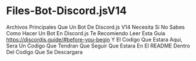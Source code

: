 # Files-Bot-Discord.jsV14
Archivos Principales Que Un Bot De Discord.js V14 Necesita
Si No Sabes Como Hacer Un Bot En Discord.js Te Recomiendo Leer Esta Guia https://discordjs.guide/#before-you-begin
Y El Codigo Que Estara Aqui, Sera Un Codigo Que Tendran Que Seguir Que Estara En El README Dentro Del Codigo Que Se Descargara
